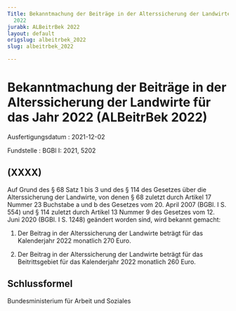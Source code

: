 ```yaml
---
Title: Bekanntmachung der Beiträge in der Alterssicherung der Landwirte für das Jahr
  2022
jurabk: ALBeitrBek 2022
layout: default
origslug: albeitrbek_2022
slug: albeitrbek_2022

---
```


# Bekanntmachung der Beiträge in der Alterssicherung der Landwirte für das Jahr 2022 (ALBeitrBek 2022)

Ausfertigungsdatum
:   2021-12-02

Fundstelle
:   BGBl I: 2021, 5202


## (XXXX)

Auf Grund des § 68 Satz 1 bis 3 und des § 114 des Gesetzes über die Alterssicherung der Landwirte, von denen § 68 zuletzt durch Artikel 17 Nummer 23 Buchstabe a und b des Gesetzes vom 20. April 2007 (BGBl. I S. 554) und § 114 zuletzt durch Artikel 13 Nummer 9 des Gesetzes vom 12. Juni 2020 (BGBl. I S. 1248) geändert worden sind, wird bekannt gemacht:

1.  Der Beitrag in der Alterssicherung der Landwirte beträgt für das Kalenderjahr 2022 monatlich 270 Euro.


2.  Der Beitrag in der Alterssicherung der Landwirte beträgt für das Beitrittsgebiet für das Kalenderjahr 2022 monatlich 260 Euro.





## Schlussformel

Bundesministerium für Arbeit und Soziales

